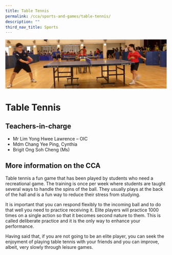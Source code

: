 ```yaml
---
title: Table Tennis
permalink: /cca/sports-and-games/table-tennis/
description: ""
third_nav_title: Sports
---
```

![](/images/CCA/table-tennis.jpg)

Table Tennis
============

**Teachers-in-charge**
----------------------

*   Mr Lim Yong Hwee Lawrence – OIC
*   Mdm Chang Yee Ping, Cynthia
*   Brigit Ong Soh Cheng (Ms)

**More information on the CCA**
-------------------------------

Table tennis a fun game that has been played by students who need a recreational game. The training is once per week where students are taught several ways to handle the spins of the ball. They usually plays at the back of the hall and is a fun way to reduce their stress from studying.

It is important that you can respond flexibly to the incoming ball and to do that well you need to practice receiving it. Elite players will practice 1000 times on a single action so that it becomes second nature to them. This is called deliberate practice and it is the only way to enhance your performance.

Having said that, if you are not going to be an elite player, you can seek the enjoyment of playing table tennis with your friends and you can improve, albeit, very slowly through leisure games.